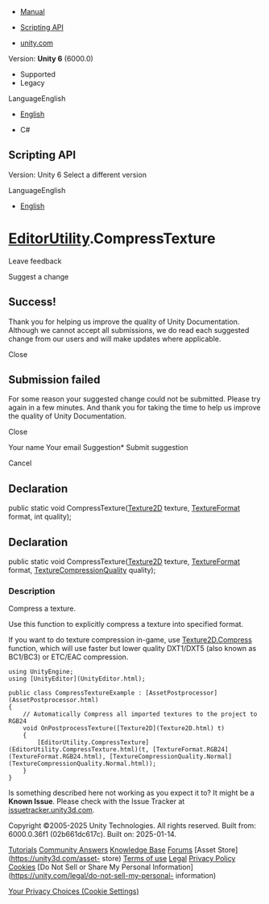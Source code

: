 [ ]()

  * [Manual](../Manual/index.html)
  * [Scripting API](../ScriptReference/index.html)

  * [unity.com](https://unity.com/)

Version: **Unity 6** (6000.0)

  * Supported
  * Legacy

LanguageEnglish

  * [English]()

  * C#

[ ](https://docs.unity3d.com)

## Scripting API

Version: Unity 6 Select a different version

LanguageEnglish

  * [English]()

#  [EditorUtility](EditorUtility.html).CompressTexture

Leave feedback

Suggest a change

## Success!

Thank you for helping us improve the quality of Unity Documentation. Although
we cannot accept all submissions, we do read each suggested change from our
users and will make updates where applicable.

Close

## Submission failed

For some reason your suggested change could not be submitted. Please <a>try
again</a> in a few minutes. And thank you for taking the time to help us
improve the quality of Unity Documentation.

Close

Your name Your email Suggestion* Submit suggestion

Cancel

[ ]()

## Declaration

public static void CompressTexture([Texture2D](Texture2D.html) texture,
[TextureFormat](TextureFormat.html) format, int quality);

## Declaration

public static void CompressTexture([Texture2D](Texture2D.html) texture,
[TextureFormat](TextureFormat.html) format,
[TextureCompressionQuality](TextureCompressionQuality.html) quality);

### Description

Compress a texture.

Use this function to explicitly compress a texture into specified format.  
  
If you want to do texture compression in-game, use
[Texture2D.Compress](Texture2D.Compress.html) function, which will use faster
but lower quality DXT1/DXT5 (also known as BC1/BC3) or ETC/EAC compression.

    
    
    using UnityEngine;
    using [UnityEditor](UnityEditor.html);  
      
    public class CompressTextureExample : [AssetPostprocessor](AssetPostprocessor.html)
    {
        // Automatically Compress all imported textures to the project to RGB24
        void OnPostprocessTexture([Texture2D](Texture2D.html) t)
        {
            [EditorUtility.CompressTexture](EditorUtility.CompressTexture.html)(t, [TextureFormat.RGB24](TextureFormat.RGB24.html), [TextureCompressionQuality.Normal](TextureCompressionQuality.Normal.html));
        }
    }
    

Is something described here not working as you expect it to? It might be a
**Known Issue**. Please check with the Issue Tracker at
[issuetracker.unity3d.com](https://issuetracker.unity3d.com).

Copyright ©2005-2025 Unity Technologies. All rights reserved. Built from:
6000.0.36f1 (02b661dc617c). Built on: 2025-01-14.

[Tutorials](https://unity3d.com/learn) [Community
Answers](https://answers.unity3d.com) [Knowledge
Base](https://support.unity3d.com/hc/en-us)
[Forums](https://forum.unity3d.com) [Asset Store](https://unity3d.com/asset-
store) [Terms of use](https://docs.unity3d.com/Manual/TermsOfUse.html)
[Legal](https://unity.com/legal) [Privacy
Policy](https://unity.com/legal/privacy-policy)
[Cookies](https://unity.com/legal/cookie-policy) [Do Not Sell or Share My
Personal Information](https://unity.com/legal/do-not-sell-my-personal-
information)

[Your Privacy Choices (Cookie Settings)](javascript:void\(0\);)

